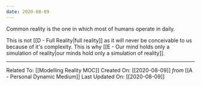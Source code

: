 ```yaml
---
date: 2020-08-09
---
```


Common reality is the one in which most of humans operate in daily. 

This is not [[D - Full Reality|full reality]] as it will never be conceivable to us because of it's complexity. This is why [[E - Our mind holds only a simulation of reality|our minds hold only a simulation of reality]]. 

---

Related To: [[Modelling Reality MOC]]
Created On: [[2020-08-09]] *from* [[A - Personal Dynamic Medium]] 
Last Updated On: [[2020-08-09]]